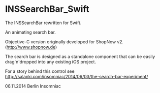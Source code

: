 INSSearchBar_Swift
==================

The INSSearchBar rewritten for Swift.

An animating search bar.

Objective-C version originally developed for ShopNow v2. (http://www.shopnow.de)

The search bar is designed as a standalone component that can be easily drag'n'dropped into any existing iOS project.

For a story behind this control see http://salanki.com/insomniac/2014/06/03/the-search-bar-experiment/

06.11.2014 Berlin Insomniac